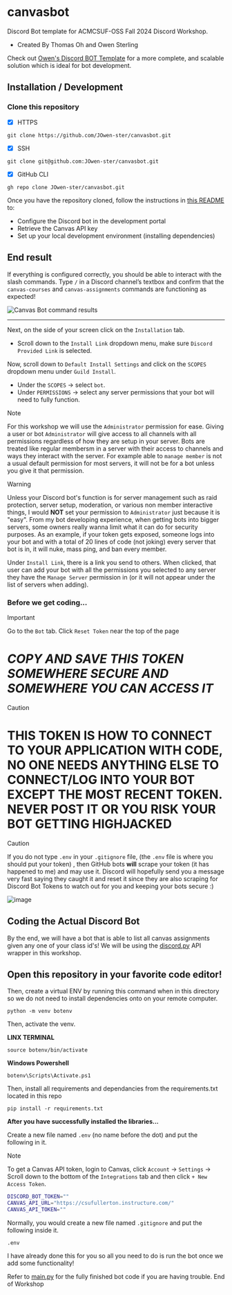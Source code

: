 # canvasbot

Discord Bot template for ACMCSUF-OSS Fall 2024 Discord Workshop.
- Created By Thomas Oh and Owen Sterling

Check out [Owen's Discord BOT Template](https://github.com/JOwen-ster/Discord.py-Bot-TEMPLATE) for a more complete, and scalable solution which is ideal for bot development.


## Installation / Development

### Clone this repository

- [x] HTTPS
```
git clone https://github.com/JOwen-ster/canvasbot.git
```

- [X] SSH
```
git clone git@github.com:JOwen-ster/canvasbot.git
```

- [X] GitHub CLI
```
gh repo clone JOwen-ster/canvasbot.git
```

Once you have the repository cloned, follow the instructions in [this README](https://github.com/JOwen-ster/Discord.py-Bot-TEMPLATE?tab=readme-ov-file#creating-your-application) to:
- Configure the Discord bot in the development portal
- Retrieve the Canvas API key
- Set up your local development environment (installing dependencies)

## End result

If everything is configured correctly, you should be able to interact with the slash commands. Type `/` in a Discord channel’s textbox and confirm that the `canvas-courses` and `canvas-assignments` commands are functioning as expected!

<img src="media/results.png" alt="Canvas Bot command results" />

---

Next, on the side of your screen click on the `Installation` tab.

* Scroll down to the `Install Link` dropdown menu, make sure `Discord Provided Link` is selected.

Now, scroll down to `Default Install Settings` and click on the `SCOPES` dropdown menu under `Guild Install`.
* Under the `SCOPES` -> select `bot`.
* Under `PERMISSIONS` -> select any server permissions that your bot will need to fully function.

> [!NOTE]
> For this workshop we will use the `Administrator` permission for ease. Giving a user or bot `Administrator` will give access to all channels with all permissions regardless of how they are setup in your server.
> Bots are treated like regular membersm in a server with their access to channels and ways they interact with the server. For example able to `manage member` is not a usual default permission for most servers, it will not be for a bot unless you give it that permission.

> [!WARNING]
> Unless your Discord bot's function is for server management such as raid protection, server setup, moderation, or various non member interactive things, I would **NOT** set your permission to `Administrator` just because it is "easy". From my bot developing experience, when getting bots into bigger servers, some owners really wanna limit what it can do for security purposes. As an example, if your token gets exposed, someone logs into your bot and with a total of 20 lines of code (not joking) every server that bot is in, it will nuke, mass ping, and ban every member.

Under `Install Link`, there is a link you send to others. When clicked, that user can add your bot with all the permissions you selected to any server they have the `Manage Server` permission in (or it will not appear under the list of servers when adding).


### Before we get coding...
> [!IMPORTANT]
> Go to the `Bot` tab.
> Click `Reset Token` near the top of the page

# ***__COPY AND SAVE THIS TOKEN SOMEWHERE SECURE AND SOMEWHERE YOU CAN ACCESS IT__***

> [!CAUTION]
> # **THIS TOKEN IS HOW TO CONNECT TO YOUR APPLICATION WITH CODE, NO ONE NEEDS ANYTHING ELSE TO CONNECT/LOG INTO YOUR BOT EXCEPT THE MOST RECENT TOKEN. NEVER POST IT OR YOU RISK YOUR BOT GETTING HIGHJACKED**

> [!CAUTION]
> If you do not type `.env` in your `.gitignore` file, (the `.env` file is where you should put your token) , then GitHub bots **will** scrape your token (it has happened to me) and may use it. Discord will hopefully send you a message very fast saying they caught it and reset it since they are also scraping for Discord Bot Tokens to watch out for you and keeping your bots secure :)

![image](https://github.com/JOwen-ster/Discord_Bot_Workshop_2024/assets/111905194/79737d0c-b11f-4ee2-a0e2-f23a2d7f92f7)

## Coding the Actual Discord Bot
By the end, we will have a bot that is able to list all canvas assignments given any one of your class id's!
We will be using the [discord.py](https://discordpy.readthedocs.io/en/stable/) API wrapper in this workshop.

## **Open this repository in your favorite code editor!**

Then, create a virtual ENV by running this command when in this directory so we do not need to install dependencies onto on your remote computer.
```
python -m venv botenv
```

Then, activate the venv.

**LINX TERMINAL**
```
source botenv/bin/activate
```

**Windows Powershell**
```
botenv\Scripts\Activate.ps1
```

Then, install all requirements and dependancies from the requirements.txt located in this repo
```
pip install -r requirements.txt
```

**After you have successfully installed the libraries...**

Create a new file named `.env` (no name before the dot) and put the following in it.

> [!NOTE]
> To get a Canvas API token, login to Canvas, click `Account` -> `Settings` -> Scroll down to the bottom of the `Integrations` tab and then click `+ New Access Token`.

```sh
DISCORD_BOT_TOKEN=""
CANVAS_API_URL="https://csufullerton.instructure.com/"
CANVAS_API_TOKEN=""
```

Normally, you would create a new file named `.gitignore` and put the following inside it.
```
.env
```

I have already done this for you so all you need to do is run the bot once we add some functionality!

Refer to [main.py](/main.py) for the fully finished bot code if you are having trouble.
End of Workshop
